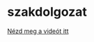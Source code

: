 # szakdolgozat
[Nézd meg a videót itt](https://github.com/kupeczlevente/szakdolgozat/raw/main/31ea744e-8fe9-4337-8cfc-b88448637631.mp4)


